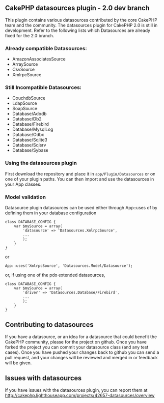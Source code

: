 ## CakePHP datasources plugin - 2.0 dev branch

This plugin contains various datasources contributed by the core CakePHP team and the community.
The datasources plugin for CakePHP 2.0 is still in development. Refer to the following lists which Datasources are already fixed for the 2.0 branch.

### Already compatible Datasources:

* AmazonAssociatesSource
* ArraySource
* CsvSource
* XmlrpcSource

### Still Incompatible Datasources:

* CouchdbSource
* LdapSource
* SoapSource
* Database/Adodb
* Database/Db2
* Database/Firebird
* Database/MysqlLog
* Database/Odbc
* Database/Sqlite3
* Database/Sqlsrv
* Database/Sybase

### Using the datasources plugin

First download the repository and place it in `app/Plugin/Datasources` or on one of your plugin paths. You can then import and use the datasources in your App classes.

### Model validation

Datasource plugin datasources can be used either through App::uses of by defining them in your database configuration

	class DATABASE_CONFIG {
		var $mySource = array(
			'datasource' => 'Datasources.XmlrpcSource',
			...
			);
		}
	}

or

	App::uses('XmlrpcSource', 'Datasources.Model/Datasource');

or, if using one of the pdo extended datasources,

	class DATABASE_CONFIG {
		var $mySource = array(
			'driver' => 'Datasources.Database/Firebird',
			...
			);
		}
	}

## Contributing to datasources

If you have a datasource, or an idea for a datasource that could benefit the CakePHP community, please for the project on github. Once you have forked the project you can commit your datasource class (and any test cases). Once you have pushed your changes back to github you can send a pull request, and your changes will be reviewed and merged in or feedback will be given.

## Issues with datasources

If you have issues with the datasources plugin, you can report them at http://cakephp.lighthouseapp.com/projects/42657-datasources/overview
